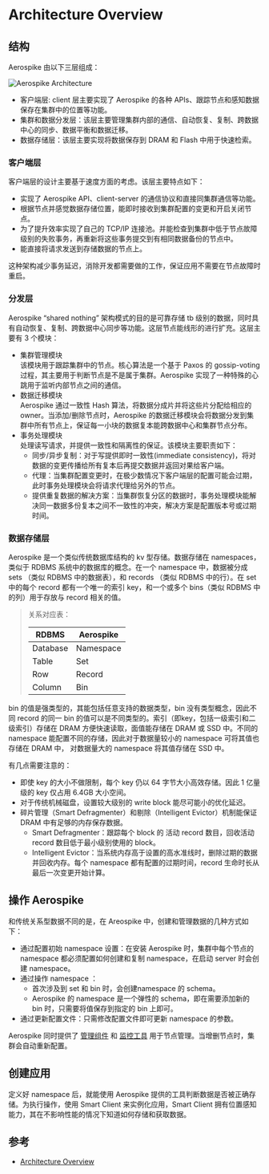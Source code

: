 # Architecture Overview

## 结构
Aerospike 由以下三层组成：

![Aerospike Architecture](../img/arch.png)

- 客户端层: client 层主要实现了 Aerospike 的各种 APIs、跟踪节点和感知数据保存在集群中的位置等功能。
- 集群和数据分发层：该层主要管理集群内部的通信、自动恢复、复制、跨数据中心的同步、数据平衡和数据迁移。
- 数据存储层：该层主要实现将数据保存到 DRAM 和 Flash 中用于快速检索。

### 客户端层
客户端层的设计主要基于速度方面的考虑。该层主要特点如下：
- 实现了 Aerospike API、client-server 的通信协议和直接同集群通信等功能。
- 根据节点并感觉数据存储位置，能即时接收到集群配置的变更和开启关闭节点。
- 为了提升效率实现了自己的 TCP/IP 连接池。并能检查到集群中低于节点故障级别的失败事务，再重新将这些事务提交到有相同数据备份的节点中。
- 能直接将请求发送到存储数据的节点上。

这种架构减少事务延迟，消除开发都需要做的工作，保证应用不需要在节点故障时重启。

### 分发层
Aerospike “shared nothing” 架构模式的目的是可靠存储 tb 级别的数据，同时具有自动恢复、复制、跨数据中心同步等功能。这层节点能线形的进行扩充。这层主要有 3 个模块：
- 集群管理模块     
  该模块用于跟踪集群中的节点。核心算法是一个基于 Paxos 的 gossip-voting 过程，其主要用于判断节点是不是属于集群。Aerospike 实现了一种特殊的心跳用于监听内部节点之间的通信。
- 数据迁移模块     
  Aerospike 通过一致性 Hash 算法，将数据分成片并将这些片分配给相应的 owner。当添加/删除节点时，Aerospike 的数据迁移模块会将数据分发到集群中所有节点上，保证每一小块的数据复本能跨数据中心和集群节点分布。
- 事务处理模块       
  处理读写请求，并提供一致性和隔离性的保证。该模块主要职责如下：
  - 同步/异步复制：对于写提供即时一致性(immediate consistency)，将对数据的变更传播给所有复本后再提交数据并返回对果给客户端。
  - 代理：当集群配置变更时，在极少数情况下客户端层的配置可能会过期，此时事务处理模块会将请求代理给另外的节点。
  - 提供重复数据的解决方案：当集群恢复分区的数据时，事务处理模块能解决同一数据多份复本之间不一致性的冲突，解决方案是配置版本号或过期时间。

### 数据存储层 
Aerospike 是一个类似传统数据库结构的 kv 型存储。数据存储在 namespaces，类似于 RDBMS 系统中的数据库的概念。在一个 namespace 中，数据被分成 sets （类似 RDBMS 中的数据表），和 records （类似 RDBMS 中的行）。在 set 中的每个 record 都有一个唯一的索引 key，和一个或多个 bins（类似 RDBMS 中的列）用于存放与 record 相关的值。

> 关系对应表：
>
> | RDBMS  | Aerospike
> |--------|--------
> | Database | Namespace
> | Table   | Set
> | Row    | Record
> | Column  | Bin

bin 的值是强类型的，其能包括任意支持的数据类型，bin 没有类型概念，因此不同 record 的同一 bin 的值可以是不同类型的。索引（即key，包括一级索引和二级索引）存储在 DRAM 方便快速读取，面值能存储在 DRAM 或 SSD 中。不同的 namespace 能配置不同的存储，因此对于数据量较小的 namespace 可将其值也存储在 DRAM 中， 对数据量大的 namespace 将其值存储在 SSD 中。

有几点需要注意的：
- 即使 key 的大小不做限制，每个 key 仍以 64 字节大小高效存储。因此 1 亿量级的 key 仅占用 6.4GB 大小空间。
- 对于传统机械磁盘，设置较大级别的 write block 能尽可能小的优化延迟。
- 碎片管理（Smart Defragmenter）和剔除（Intelligent Evictor）机制能保证 DRAM 中有足够的内存保存数据。
  - Smart Defragmenter：跟踪每个 block 的 活动 record 数目，回收活动 record 数目低于最小级别使用的 block。
  - Intelligent Evictor：当系统内存高于设置的高水准线时，删除过期的数据并回收内存。每个 namespace 都有配置的过期时间，record 生命时长从最后一次变更开始计算。

## 操作 Aerospike

和传统关系型数据不同的是，在 Areospike 中，创建和管理数据的几种方式如下：
- 通过配置初始 namespace 设置：在安装 Aerospike 时，集群中每个节点的 namespace 都必须配置如何创建和复制 namespace，在启动 server 时会创建 namespace。 
- 通过操作 namespace ：
  - 首次涉及到 set 和 bin 时，会创建namespace 的 schema。
  - Aerospike 的 namespace 是一个弹性的 schema，即在需要添加新的 bin 时，只需要将值保存到指定的 bin 上即可。
- 通过更新配置文件：只需修改配置文件即可更新 namespace 的参数。

Aerospike 同时提供了 [管理组件](https://www.aerospike.com/docs/amc/index.html) 和 [监控工具](https://www.aerospike.com/docs/operations/monitor/index.html) 用于节点管理。当增删节点时，集群会自动重新配置。

## 创建应用
定义好 namespace 后，就能使用 Aerospike 提供的工具判断数据是否被正确存储。为执行操作，使用 Smart Client 来实例化应用，Smart Client 拥有位置感知能力，其在不影响性能的情况下知道如何存储和获取数据。

## 参考
- [Architecture Overview](https://www.aerospike.com/docs/architecture/index.html)
